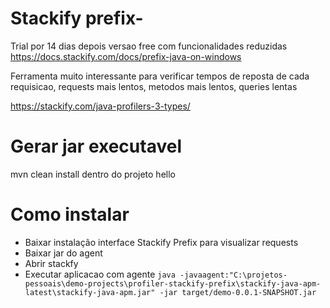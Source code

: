 # Stackify prefix-
Trial por 14 dias depois versao free com funcionalidades reduzidas
https://docs.stackify.com/docs/prefix-java-on-windows

Ferramenta muito interessante para verificar tempos de reposta de cada requisicao, requests mais lentos, metodos mais lentos, queries lentas

https://stackify.com/java-profilers-3-types/

# Gerar jar executavel
mvn clean install dentro do projeto hello

# Como instalar
- Baixar instalação interface Stackify Prefix para visualizar requests
- Baixar jar do agent 
- Abrir stackfy
- Executar aplicacao com agente 
`java -javaagent:"C:\projetos-pessoais\demo-projects\profiler-stackify-prefix\stackify-java-apm-latest\stackify-java-apm.jar" -jar target/demo-0.0.1-SNAPSHOT.jar`
